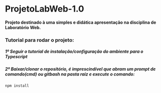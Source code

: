 # ProjetoLabWeb-1.0
**Projeto destinado à uma simples e didática apresentação na disciplina de Laboratório Web.**

### Tutorial para rodar o projeto:
##### 1º Seguir o tutorial de instalação/configuração do ambiente para o Typescript
##### 2º Baixar/clonar o repositório, é imprescindível que abram um prompt de comando(cmd) ou gitbash na pasta raiz e execute o comando:
```
npm install
```
